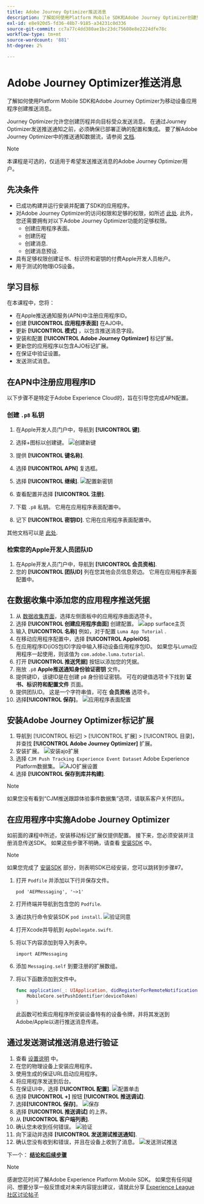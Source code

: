 ```yaml
---
title: Adobe Journey Optimizer推送消息
description: 了解如何使用Platform Mobile SDK和Adobe Journey Optimizer创建到移动设备应用程序的推送消息。
exl-id: e8e920d5-fd36-48b7-9185-a34231c0d336
source-git-commit: cc7a77c4dd380ae1bc23dc75608e8e2224dfe78c
workflow-type: tm+mt
source-wordcount: '881'
ht-degree: 2%

---
```


# Adobe Journey Optimizer推送消息

了解如何使用Platform Mobile SDK和Adobe Journey Optimizer为移动设备应用程序创建推送消息。

Journey Optimizer允许您创建历程并向目标受众发送消息。 在通过Journey Optimizer发送推送通知之前，必须确保已部署正确的配置和集成。 要了解Adobe Journey Optimizer中的推送通知数据流，请参阅 [文档](https://experienceleague.adobe.com/docs/journey-optimizer/using/configuration/configuration-message/push-config/push-gs.html).

>[!NOTE]
>
>本课程是可选的，仅适用于希望发送推送消息的Adobe Journey Optimizer用户。


## 先决条件

* 已成功构建并运行安装并配置了SDK的应用程序。
* 对Adobe Journey Optimizer的访问权限和足够的权限，如所述 [此处](https://experienceleague.adobe.com/docs/journey-optimizer/using/configuration/configuration-message/push-config/push-configuration.html?lang=en). 此外，您还需要拥有对以下Adobe Journey Optimizer功能的足够权限。
   * 创建应用程序表面。
   * 创建历程
   * 创建消息.
   * 创建消息预设.
* 具有足够权限创建证书、标识符和密钥的付费Apple开发人员帐户。
* 用于测试的物理iOS设备。

## 学习目标

在本课程中，您将：

* 在Apple推送通知服务(APN)中注册应用程序ID。
* 创建 **[!UICONTROL 应用程序表面]** 在AJO中。
* 更新 **[!UICONTROL 模式]** ，以包含推送消息字段。
* 安装和配置 **[!UICONTROL Adobe Journey Optimizer]** 标记扩展。
* 更新您的应用程序以包含AJO标记扩展。
* 在保证中验证设置。
* 发送测试消息。


## 在APN中注册应用程序ID

以下步骤不是特定于Adobe Experience Cloud的，旨在引导您完成APN配置。

### 创建 `.p8` 私钥

1. 在Apple开发人员门户中，导航到 **[!UICONTROL 键]**.
1. 选择+图标以创建键。
   ![创建新键](assets/mobile-push-apple-dev-new-key.png)

1. 提供 **[!UICONTROL 键名称]**.
1. 选择 **[!UICONTROL APN]** 复选框。
1. 选择 **[!UICONTROL 继续]**.
   ![配置新密钥](assets/mobile-push-apple-dev-config-key.png)
1. 查看配置并选择 **[!UICONTROL 注册]**.
1. 下载 `.p8` 私钥。 它用在应用程序表面配置中。
1. 记下 **[!UICONTROL 密钥ID]**. 它用在应用程序表面配置中。

其他文档可以是 [此处](https://help.apple.com/developer-account/#/devcdfbb56a3).

### 检索您的Apple开发人员团队ID

1. 在Apple开发人员门户中，导航到 **[!UICONTROL 会员资格]**.
1. 您的 **[!UICONTROL 团队ID]** 列在您其他会员信息旁边。 它用在应用程序表面配置中。

## 在数据收集中添加您的应用程序推送凭据

1. 从 [数据收集界面](https://experience.adobe.com/data-collection?lang=zh-Hans/)，选择左侧面板中的应用程序曲面选项卡。
1. 选择 **[!UICONTROL 创建应用程序曲面]** 创建配置。
   ![app surface主页](assets/mobile-push-app-surface.png)
1. 输入 **[!UICONTROL 名称]** 例如，对于配置 `Luma App Tutorial`  .
1. 在移动应用程序配置中，选择 **[!UICONTROL AppleiOS]**.
1. 在应用程序ID(iOS包ID)字段中输入移动设备应用程序包ID。 如果您与Luma应用程序一起使用，则该值为 `com.adobe.luma.tutorial`.
1. 打开 **[!UICONTROL 推送凭据]** 按钮以添加您的凭据。
1. 拖放 `.p8` **Apple推送通知身份验证密钥** 文件。
1. 提供键ID，该键ID是在创建 `p8` 身份验证密钥。 可在的键值选项卡下找到 **证书、标识符和配置文件** 页面。
1. 提供团队ID。 这是一个字符串值，可在 **会员资格** 选项卡。
1. 选择&#x200B;**[!UICONTROL 保存]**。
   ![应用程序表面配置](assets/mobile-push-app-surface-config.png)

## 安装Adobe Journey Optimizer标记扩展

1. 导航到 [!UICONTROL 标记] > [!UICONTROL 扩展] > [!UICONTROL 目录]，并查找 **[!UICONTROL Adobe Journey Optimizer]** 扩展。
1. 安装扩展。
   ![安装ajo扩展](assets/mobile-push-tags-install.png)
1. 选择 `CJM Push Tracking Experience Event Dataset` Adobe Experience Platform数据集。
   ![AJO扩展设置](assets/mobile-push-tags-ajo.png)
1. 选择 **[!UICONTROL 保存到库并构建]**.

>[!NOTE]
>如果您没有看到“CJM推送跟踪体验事件数据集”选项，请联系客户关怀团队。

## 在应用程序中实施Adobe Journey Optimizer

如前面的课程中所述，安装移动标记扩展仅提供配置。 接下来，您必须安装并注册消息传送SDK。 如果这些步骤不明确，请查看 [安装SDK](install-sdks.md) 中。

>[!NOTE]
>
>如果您完成了 [安装SDK](install-sdks.md) 部分，则表明SDK已经安装，您可以跳转到步骤#7。

1. 打开 `Podfile` 并添加以下行并保存文件。

   `pod 'AEPMessaging', '~>1'`
1. 打开终端并导航到包含您的 `Podfile`.
1. 通过执行命令安装SDK `pod install`.
   ![验证同意](assets/mobile-push-terminal-install.png)
1. 打开Xcode并导航到 `AppDelegate.swift`.
1. 将以下内容添加到导入列表中。

   `import AEPMessaging`
1. 添加 `Messaging.self` 到要注册的扩展数组。
1. 将以下函数添加到文件中。

   ```swift
   func application(_: UIApplication, didRegisterForRemoteNotificationsWithDeviceToken deviceToken: Data) {
       MobileCore.setPushIdentifier(deviceToken)
   }
   ```

   此函数可检索应用程序所安装设备特有的设备令牌，并将其发送到Adobe/Apple以进行推送消息传递。

## 通过发送测试推送消息进行验证

1. 查看 [设置说明](assurance.md) 中。
1. 在您的物理设备上安装应用程序。
1. 使用生成的保证URL启动应用程序。
1. 将应用程序发送到后台。
1. 在保证UI中，选择 **[!UICONTROL 配置]**.
   ![配置单击](assets/mobile-push-validate-config.png)
1. 选择 **[!UICONTROL +]** 按钮 **[!UICONTROL 推送调试]**.
1. 选择&#x200B;**[!UICONTROL 保存]**。
   ![保存](assets/mobile-push-validate-save.png)
1. 选择 **[!UICONTROL 推送调试]** 的上界。
1. 从 **[!UICONTROL 客户端列表]**.
1. 确认您未收到任何错误。
   ![验证](assets/mobile-push-validate-confirm.png)
1. 向下滚动并选择 **[!UICONTROL 发送测试推送通知]**.
1. 确认您没有收到和错误，并且在设备上收到了消息。
   ![发送测试推送](assets/mobile-push-validate-send-test.png)

下一个： **[结论和后续步骤](conclusion.md)**

>[!NOTE]
>
>感谢您花时间了解Adobe Experience Platform Mobile SDK。 如果您有任何疑问、想要分享一般反馈或对未来内容提出建议，请就此分享 [Experience League社区讨论帖子](https://experienceleaguecommunities.adobe.com/t5/adobe-experience-platform-launch/tutorial-discussion-implement-adobe-experience-cloud-in-mobile/td-p/443796)